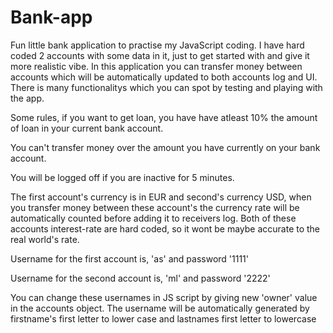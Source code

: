 # Bank-app
Fun little bank application to practise my JavaScript coding. I have hard coded 2 accounts with some data in it, just to get started with and give it more realistic vibe. In this application you can transfer money between accounts which will be automatically updated to both accounts log and UI. There is many functionalitys which you can spot by testing and playing with the app.

Some rules, if you want to get loan, you have have atleast 10% the amount of loan in your current bank account.

You can't transfer money over the amount you have currently on your bank account.

You will be logged off if you are inactive for 5 minutes.

The first account's currency is in EUR and second's currency USD, when you transfer money between these account's the currency rate will be automatically counted before adding it 
to receivers log. Both of these accounts interest-rate are hard coded, so it wont be maybe accurate to the real world's rate.

Username for the first account is, 'as' and password '1111'

Username for the second account is, 'ml' and password '2222'

You can change these usernames in JS script by giving new 'owner' value in the accounts object. The username will be automatically generated by firstname's first letter to lower case and lastnames first letter to lowercase
